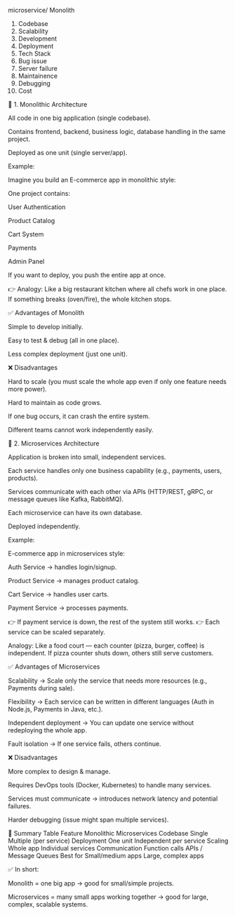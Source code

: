 microservice/ Monolith

1. Codebase
2. Scalability
3. Development
4. Deployment
5. Tech Stack
6. Bug issue
7. Server failure
8. Maintainence
9. Debugging
10. Cost








🔹 1. Monolithic Architecture

All code in one big application (single codebase).

Contains frontend, backend, business logic, database handling in the same project.

Deployed as one unit (single server/app).

Example:

Imagine you build an E-commerce app in monolithic style:

One project contains:

User Authentication

Product Catalog

Cart System

Payments

Admin Panel

If you want to deploy, you push the entire app at once.

👉 Analogy: Like a big restaurant kitchen where all chefs work in one place. If something breaks (oven/fire), the whole kitchen stops.

✅ Advantages of Monolith

Simple to develop initially.

Easy to test & debug (all in one place).

Less complex deployment (just one unit).

❌ Disadvantages

Hard to scale (you must scale the whole app even if only one feature needs more power).

Hard to maintain as code grows.

If one bug occurs, it can crash the entire system.

Different teams cannot work independently easily.

🔹 2. Microservices Architecture

Application is broken into small, independent services.

Each service handles only one business capability (e.g., payments, users, products).

Services communicate with each other via APIs (HTTP/REST, gRPC, or message queues like Kafka, RabbitMQ).

Each microservice can have its own database.

Deployed independently.

Example:

E-commerce app in microservices style:

Auth Service → handles login/signup.

Product Service → manages product catalog.

Cart Service → handles user carts.

Payment Service → processes payments.

👉 If payment service is down, the rest of the system still works.
👉 Each service can be scaled separately.

Analogy: Like a food court — each counter (pizza, burger, coffee) is independent. If pizza counter shuts down, others still serve customers.

✅ Advantages of Microservices

Scalability → Scale only the service that needs more resources (e.g., Payments during sale).

Flexibility → Each service can be written in different languages (Auth in Node.js, Payments in Java, etc.).

Independent deployment → You can update one service without redeploying the whole app.

Fault isolation → If one service fails, others continue.

❌ Disadvantages

More complex to design & manage.

Requires DevOps tools (Docker, Kubernetes) to handle many services.

Services must communicate → introduces network latency and potential failures.

Harder debugging (issue might span multiple services).

🔹 Summary Table
Feature	Monolithic	Microservices
Codebase	Single	Multiple (per service)
Deployment	One unit	Independent per service
Scaling	Whole app	Individual services
Communication	Function calls	APIs / Message Queues
Best for	Small/medium apps	Large, complex apps

✅ In short:

Monolith = one big app → good for small/simple projects.

Microservices = many small apps working together → good for large, complex, scalable systems.